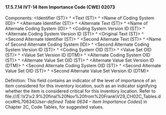 #### 17.5.7.14 IVT-14 Item Importance Code (CWE) 02073

Components: &lt;Identifier (ST)> ^ &lt;Text (ST)> ^ &lt;Name of Coding System (ID)> ^ &lt;Alternate Identifier (ST)> ^ &lt;Alternate Text (ST)> ^ &lt;Name of Alternate Coding System (ID)> ^ &lt;Coding System Version ID (ST)> ^ &lt;Alternate Coding System Version ID (ST)> ^ &lt;Original Text (ST)> ^ &lt;Second Alternate Identifier (ST)> ^ &lt;Second Alternate Text (ST)> ^ &lt;Name of Second Alternate Coding System (ID)> ^ &lt;Second Alternate Coding System Version ID (ST)> ^ &lt;Coding System OID (ST)> ^ &lt;Value Set OID (ST)> ^ &lt;Value Set Version ID (DTM)> ^ &lt;Alternate Coding System OID (ST)> ^ &lt;Alternate Value Set OID (ST)> ^ &lt;Alternate Value Set Version ID (DTM)> ^ &lt;Second Alternate Coding System OID (ST)> ^ &lt;Second Alternate Value Set OID (ST)> ^ &lt;Second Alternate Value Set Version ID (DTM)>

Definition: This field contains an indicator of the level of importance of an item considered for this inventory location, such as an indicator signifying whether the item is considered critical for this inventory location. Refer to file:///E:\V2\v2.9%20final%20Nov%20from%20Frank\V29_CH02C_Tables.docx#HL70634[_User-defined Table 0634 – Item Importance Codes_] in Chapter 2C, Code Tables, for suggested values.

